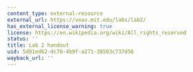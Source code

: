 ```yaml
---
content_type: external-resource
external_url: https://vnav.mit.edu/labs/lab2/
has_external_license_warning: true
license: https://en.wikipedia.org/wiki/All_rights_reserved
status: ''
title: Lab 2 handout
uid: 5d01ed62-dc78-4b9f-a271-38503c737d56
wayback_url: ''
---
```

